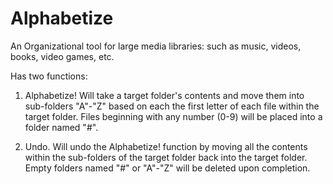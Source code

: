 # Alphabetize
An Organizational tool for large media libraries: such as music, videos, books, video games, etc.

Has two functions:
1. Alphabetize! Will take a target folder's contents and move them into sub-folders "A"-"Z" based on each the first letter of each file within the target folder. Files beginning with any number (0-9) will be placed into a folder named "#".

2. Undo. Will undo the Alphabetize! function by moving all the contents within the sub-folders of the target folder back into the target folder. Empty folders named "#" or "A"-"Z" will be deleted upon completion.
